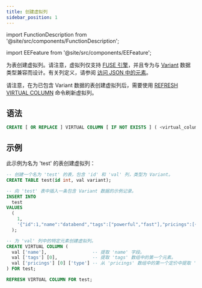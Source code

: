 ```yaml
---
title: 创建虚拟列
sidebar_position: 1
---
```


import FunctionDescription from '@site/src/components/FunctionDescription';

<FunctionDescription description="引入或更新版本：v1.2.339"/>

import EEFeature from '@site/src/components/EEFeature';

<EEFeature featureName='虚拟列'/>

为表创建虚拟列。请注意，虚拟列仅支持 [FUSE 引擎](../../../00-sql-reference/30-table-engines/00-fuse.md)，并且专为与 [Variant](../../../00-sql-reference/10-data-types/variant.md) 数据类型兼容而设计。有关列定义，请参阅 [访问 JSON 中的元素](../../../00-sql-reference/10-data-types/variant.md#accessing-elements-in-json)。

请注意，在为已包含 Variant 数据的表创建虚拟列后，需要使用 [REFRESH VIRTUAL COLUMN](refresh-virtual-column.md) 命令刷新虚拟列。

## 语法

```sql
CREATE [ OR REPLACE ] VIRTUAL COLUMN [ IF NOT EXISTS ] ( <virtual_column_1>, <virtual_column_2>, ... ) FOR <table>
```

## 示例

此示例为名为 'test' 的表创建虚拟列：

```sql
-- 创建一个名为 'test' 的表，包含 'id' 和 'val' 列，类型为 Variant。
CREATE TABLE test(id int, val variant);

-- 向 'test' 表中插入一条包含 Variant 数据的示例记录。
INSERT INTO
  test
VALUES
  (
    1,
    '{"id":1,"name":"databend","tags":["powerful","fast"],"pricings":[{"type":"Standard","price":"Pay as you go"},{"type":"Enterprise","price":"Custom"}]}'
  );

-- 为 'val' 列中的特定元素创建虚拟列。
CREATE VIRTUAL COLUMN (
  val ['name'],                 -- 提取 'name' 字段。
  val ['tags'] [0],             -- 提取 'tags' 数组中的第一个元素。
  val ['pricings'] [0] ['type'] -- 从 'pricings' 数组中的第一个定价中提取 'type' 字段。
) FOR test;

REFRESH VIRTUAL COLUMN FOR test;
```